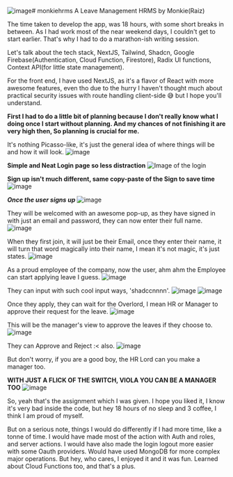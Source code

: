 ![image](https://github.com/raizrazer/monkiehrms/assets/41806230/18736698-31bf-4ff9-b569-5fe38132f116)# monkiehrms
A Leave Management HRMS by Monkie(Raiz)

The time taken to develop the app, was 18 hours, with some short breaks in between.
As I had work most of the near weekend days, I couldn't get to start earlier.
That's why I had to do a marathon-ish writing session.

Let's talk about the tech stack,
NextJS, Tailwind, Shadcn,
Google Firebase(Authentication,
Cloud Function, Firestore),
Radix UI functions,
Context API(for little state management).

 For the front end, I have used NextJS, as it's a flavor of React with more awesome features, even tho due to the hurry I haven't thought much about practical security issues with route handling client-side 😅 but I hope you'll understand.

**First I had to do a little bit of planning because I don't really know what I doing once I start without planning. And my chances of not finishing it are very high then, So planning is crucial for me.**

It's nothing Picasso-like, it's just the general idea of where things will be and how it will look.
![image](https://github.com/raizrazer/monkiehrms/assets/41806230/6afec489-76e8-4646-9ea6-0480ad3d5ffd)


**Simple and Neat Login page so less distraction**
![Image of the login](https://github.com/raizrazer/monkiehrms/assets/41806230/3d230824-a28e-4486-9c71-55aa1ada9eb9)


**Sign up isn't much different, same copy-paste of the Sign to save time**
![image](https://github.com/raizrazer/monkiehrms/assets/41806230/927d6f70-ac06-47f8-8c92-d880d4172046)


**_Once the user signs up_**
![image](https://github.com/raizrazer/monkiehrms/assets/41806230/fcb09023-20a6-4e77-bd3c-f267c7551c30)


They will be welcomed with an awesome pop-up, as they have signed in with just an email and password, they can now enter their full name.
![image](https://github.com/raizrazer/monkiehrms/assets/41806230/9c7aae54-4d45-4d49-b2ac-7e1da94609f4)


When they first join, it will just be their Email, once they enter their name, it will turn that word magically into their name, I mean it's not magic, it's just states.
![image](https://github.com/raizrazer/monkiehrms/assets/41806230/f1d9bf7b-514d-462a-8241-b4be93a7fadd)


As a proud employee of the company, now the user, ahm ahm the Employee can start applying leave I guess.
![image](https://github.com/raizrazer/monkiehrms/assets/41806230/5364d0c5-c7aa-499e-8901-1994377619f2)


They can input with such cool input ways, 'shadccnnnn'.
![image](https://github.com/raizrazer/monkiehrms/assets/41806230/bd0b998e-7ffb-422a-a684-42cd95c1f72f) ![image](https://github.com/raizrazer/monkiehrms/assets/41806230/17bd0466-a65a-441e-b659-28c141cd655f)


Once they apply, they can wait for the Overlord, I mean HR or Manager to approve their request for the leave.
![image](https://github.com/raizrazer/monkiehrms/assets/41806230/357d15ed-f90e-4968-a27c-8cbe7d8d0f2f)


This will be the manager's view to approve the leaves if they choose to.
![image](https://github.com/raizrazer/monkiehrms/assets/41806230/737ae8d1-d01b-4de2-90c3-fc53cdf6b09c)


They can Approve and Reject :< also.
![image](https://github.com/raizrazer/monkiehrms/assets/41806230/bd89f4da-3429-4b3e-88d8-f45e7a65d9ab)


But don't worry, if you are a good boy, the HR Lord can you make a manager too.

**WITH JUST A FLICK OF THE SWITCH, VIOLA YOU CAN BE A MANAGER TOO**
![image](https://github.com/raizrazer/monkiehrms/assets/41806230/dd66ac4f-e82d-453a-8890-bf62e73c0892)

So, yeah that's the assignment which I was given.
I hope you liked it, I know it's very bad inside the code, but hey 18 hours of no sleep and 3 coffee, I think I am proud of myself.

But on a serious note, things I would do differently if I had more time, like a tonne of time.
I would have made most of the action with Auth and roles, and server actions.
I would have also made the login logout more easier with some Oauth providers.
Would have used MongoDB for more complex major operations.
But hey, who cares, I enjoyed it and it was fun. Learned about Cloud Functions too, and that's a plus.

